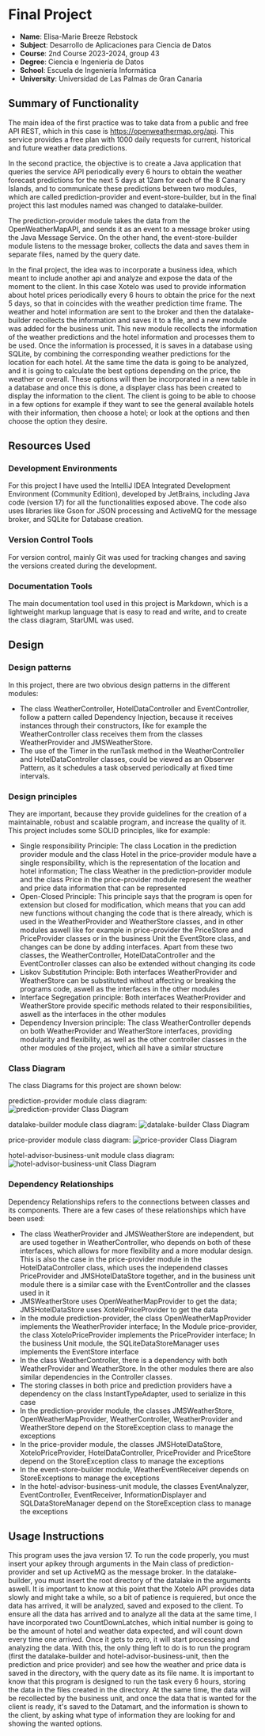 # Final Project
- **Name**: Elisa-Marie Breeze Rebstock
- **Subject**: Desarrollo de Aplicaciones para Ciencia de Datos
- **Course**: 2nd Course 2023-2024, group 43
- **Degree**: Ciencia e Ingeniería de Datos
- **School**: Escuela de Ingeniería Informática
- **University**: Universidad de Las Palmas de Gran Canaria

## Summary of Functionality

The main idea of the first practice was to take data from a public and free API REST, which in this case is https://openweathermap.org/api. This service provides a free plan with 1000 daily requests for current, historical and future weather data predictions.

In the second practice, the objective is to create a Java application that queries the service API periodically every 6 hours to obtain the weather forecast predictions for the next 5 days at 12am for each of the 8 Canary Islands, and to communicate these predictions between two modules, which are called prediction-provider and event-store-builder, but in the final project this last modules named was changed to datalake-builder.

The prediction-provider module takes the data from the OpenWeatherMapAPI, and sends it as an event to a message broker using the Java Message Service.
On the other hand, the event-store-builder module listens to the message broker, collects the data and saves them in separate files, named by the query date.

In the final project, the idea was to incorporate a business idea, which meant to include another api and analyze and expose the data of the moment to the client. In this case Xotelo was used to provide information about hotel prices periodically every 6 hours to obtain the price for the next 5 days, so that in coincides with the weather prediction time frame.
The weather and hotel information are sent to the broker and then the datalake-builder recollects the information and saves it to a file, and a new module was added for the business unit.
This new module recollects the information of the weather predictions and the hotel information and processes them to be used. Once the information is processed, it is saves in a database using SQLite, by combining the corresponding weather predictions for the location for each hotel. 
At the same time the data is going to be analyzed, and it is going to calculate the best options depending on the price, the weather or overall. These options will then be incorporated in a new table in a database and once this is done, a displayer class has been created to display the information to the client. 
The client is going to be able to choose in a few options for example if they want to see the general available hotels with their information, then choose a hotel; or look at the options and then choose the option they desire. 

## Resources Used
### Development Environments
For this project I have used the IntelliJ IDEA Integrated Development Environment (Community Edition), developed by JetBrains, including Java code (version 17) for all the functionalities exposed above. The code also uses libraries like Gson for JSON processing and ActiveMQ for the message broker, and SQLite for Database creation.
### Version Control Tools
For version control, mainly Git was used for tracking changes and saving the versions created during the development.
### Documentation Tools
The main documentation tool used in this project is Markdown, which is a lightweight markup language that is easy to read and write, and to create the class diagram, StarUML was used.

## Design

### Design patterns
In this project, there are two obvious design patterns in the different modules: 
- The class WeatherController, HotelDataController and EventController, follow a pattern called Dependency Injection, because it receives instances through their constructors, like for example the WeatherController class receives them from the classes WeatherProvider and JMSWeatherStore. 
- The use of the Timer in the runTask method in the WeatherController and HotelDataController classes, could be viewed as an Observer Pattern, as it schedules a task observed periodically at fixed time intervals.

### Design principles
They are important, because they provide guidelines for the creation of a maintainable, robust and scalable program, and increase the quality of it. This project includes some SOLID principles, like for example:
- Single responsibility Principle: The class Location in the prediction provider module and the class Hotel in the price-provider module have a single responsibility, which is the representation of the location and hotel information; The class Weather in the prediction-provider module and the class Price in the price-provider module represent the weather and price data information that can be represented
- Open-Closed Principle: This principle says that the program is open for extension but closed for modification, which means that you can add new functions without changing the code that is there already, which is used in the WeatherProvider and WeatherStore classes, and in other modules aswell like for example in price-provider the PriceStore and PriceProvider classes or in the business Unit the EventStore class, and changes can be done by adding interfaces. Apart from these two classes, the WeatherController, HotelDataController and the EventController classes can also be extended without changing its code
- Liskov Substitution Principle: Both interfaces WeatherProvider and WeatherStore can be substituted without affecting or breaking the programs code, aswell as the interfaces in the other modules
- Interface Segregation principle: Both interfaces WeatherProvider and WeatherStore provide specific methods related to their responsibilities, aswell as the interfaces in the other modules
- Dependency Inversion principle: The class WeatherController depends on both WeatherProvider and WeatherStore interfaces, providing modularity and flexibility, as well as the other controller classes in the other modules of the project, which all have a similar structure

### Class Diagram
The class Diagrams for this project are shown below:

prediction-provider module class diagram:
![prediction-provider Class Diagram](UMLPredictionProvider.png)

datalake-builder module class diagram:
![datalake-builder Class Diagram](UMLDatalakeBuilder.png)

price-provider module class diagram:
![price-provider Class Diagram](UMLPriceProvider.png)

hotel-advisor-business-unit module class diagram:
![hotel-advisor-business-unit Class Diagram](UMLBusinessUnit.png)


### Dependency Relationships
Dependency Relationships refers to the connections between classes and its components. There are a few cases of these relationships which have been used: 
- The class WeatherProvider and JMSWeatherStore are independent, but are used together in WeatherController, who depends on both of these interfaces, which allows for more flexibility and a more modular design. This is also the case in the price-provider module in the HotelDataController class, which uses the independend classes PriceProvider and JMSHotelDataStore together, and in the business unit module there is a similar case with the EventController and the classes used in it
- JMSWeatherStore uses OpenWeatherMapProvider to get the data; JMSHotelDataStore uses XoteloPriceProvider to get the data
- In the module prediction-provider, the class OpenWeatherMapProvider implements the WeatherProvider interface; In the Module price-provider, the class XoteloPriceProvider implements the PriceProvider interface; In the business Unit module, the SQLiteDataStoreManager uses implements the EventStore interface
- In the class WeatherController, there is a dependency with both WeatherProvider and WeatherStore. In the other modules there are also similar dependencies in the Controller classes.
- The storing classes in both price and prediction providers have a dependency on the class InstantTypeAdapter, used to serialize in this case
- In the prediction-provider module, the classes JMSWeatherStore, OpenWeatherMapProvider, WeatherController, WeatherProvider and WeatherStore depend on the StoreException class to manage the exceptions
- In the price-provider module, the classes JMSHotelDataStore, XoteloPriceProvider, HotelDataController, PriceProvider and PriceStore depend on the StoreException class to manage the exceptions
- In the event-store-builder module, WeatherEventReceiver depends on StoreExceptions to manage the exceptions
- In the hotel-advisor-business-unit module, the classes EventAnalyzer, EventController, EventReceiver, InformationDisplayer and SQLDataStoreManager depend on the StoreException class to manage the exceptions

## Usage Instructions
This program uses the java version 17. To run the code properly, you must insert your apikey through arguments in the Main class of prediction-provider and set up ActiveMQ as the message broker. In the datalake-builder, you must insert the root directory of the datalake in the arguments aswell.
It is important to know at this point that the Xotelo API provides data slowly and might take a while, so a bit of patience is requiered, but once the data has arrived, it will be analyzed, saved and exposed to the client. 
To ensure all the data has arrived and to analyze all the data at the same time, I have incorporated two CountDownLatches, which initial number is going to be the amount of hotel and weather data expected, and will count down every time one arrived. Once it gets to zero, it will start processing and analyzing the data.
With this, the only thing left to do is to run the program (first the datalake-builder and hotel-advisor-business-unit, then the prediction and price provider) and see how the weather and price data is saved in the directory, with the query date as its file name.
It is important to know that this program is designed to run the task every 6 hours, storing the data in the files created in the directory.
At the same time, the data will be recollected by the business unit, and once the data that is wanted for the client is ready, it's saved to the Datamart, and the information is shown to the client, by asking what type of information they are looking for and showing the wanted options. 
